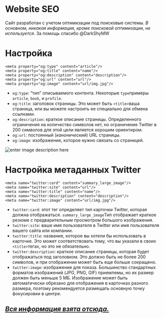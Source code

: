 # Website SEO

Сайт разработан с учетом оптимизации под поисковые системы.
*В основном, никакая информация, кроме поисковой оптимизации, не используется.*
За помощь спасибо @DarkShyMW

# Настройка
	<meta property="og:type" content="article"/>
	<meta property="og:title" content="name"/>
	<meta property="og:description" content="description"/>
	<meta property="og:url" content="url"/>
	<meta property="og:image" content="url/img.jpg"/>
	
-   `og:type`: “тип” описываемого контента. Некоторые  `type`примеры  `article`,  `book`, и  `profile`. 
-   `og:title`: заголовок страницы. Это может быть  `<title>`ваша страница, или вы можете настроить ее специально для обмена ссылками.
-   `og:description`: краткое описание страницы. Определенного ограничения на количество символов нет, но ограничение Twitter в 200 символов для этой цели является хорошим ориентиром.
-   `og:url`: постоянный (_канонический_) URL страницы.
-   `og:image`: изображение, которое нужно связать со страницей.

![enter image description here](https://avatars.dzeninfra.ru/get-zen_doc/22526/pub_59f1b7574bf161a33baf3bb6_59f1b7737800199b463b6ad4/scale_1200)


# Настройка метаданных Twitter 

    <meta name="twitter:card" content="summary_large_image"/>
	<meta name="twitter:site" content="url"/>
	<meta name="twitter:title" content="name"/>
	<meta name="twitter:description" content="description"/>
	<meta name="twitter:image" content="url/img.jpg"/>
	
-   `twitter:card`: этот тег определяет тип карточки Twitter, которая должна отображаться.  `summary_large_image`Тип отображает краткое резюме с предварительным просмотром большого изображения.
-   `twitter:site`: ваше имя пользователя в Twitter или имя пользователя вашего сайта или компании.
-   `twitter:title`: название, которое вы хотели бы использовать в карточке. Это может соответствовать тому, что вы указали в своих  `<title>`тегах, но это не обязательно.
-   `twitter:description`: краткое описание страницы, которая будет отображаться под заголовком. Это должно быть не более 200 символов, и при отображении может быть еще больше сокращено.
-   `twitter:image`: изображение для показа. Большинство стандартных форматов изображений (JPG, PNG, GIF) приемлемы, но их размер должен быть меньше 5 МБ. Изображение может быть автоматически обрезано для отображения в карточках разного размера, поэтому рекомендуется размещать основную точку фокусировки в центре.

## ***[Вся информация взята отсюда.](https://ogp.me/)***


